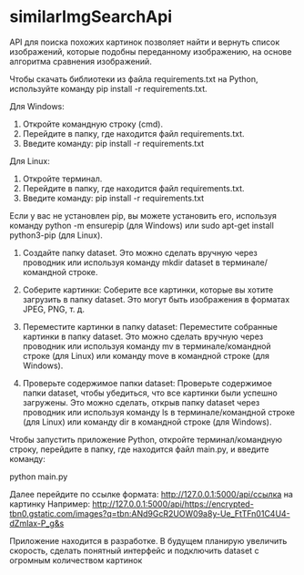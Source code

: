 # similarImgSearchApi

API для поиска похожих картинок позволяет найти и вернуть список изображений, которые подобны переданному изображению, на основе алгоритма сравнения изображений.

Чтобы скачать библиотеки из файла requirements.txt на Python, используйте команду pip install -r requirements.txt.

Для Windows:
1. Откройте командную строку (cmd).
2. Перейдите в папку, где находится файл requirements.txt.
3. Введите команду: pip install -r requirements.txt

Для Linux:
1. Откройте терминал.
2. Перейдите в папку, где находится файл requirements.txt.
3. Введите команду: pip install -r requirements.txt


Если у вас не установлен pip, вы можете установить его, используя команду python -m ensurepip (для Windows) или sudo apt-get install python3-pip (для Linux).

1. Создайте папку dataset. Это можно сделать вручную через проводник или используя команду mkdir dataset в терминале/командной строке.

2. Соберите картинки: Соберите все картинки, которые вы хотите загрузить в папку dataset. Это могут быть изображения в форматах JPEG, PNG, т. д.

3. Переместите картинки в папку dataset: Переместите собранные картинки в папку dataset. Это можно сделать вручную через проводник или используя команду mv в терминале/командной строке (для Linux) или команду move в командной строке (для Windows).

4. Проверьте содержимое папки dataset: Проверьте содержимое папки dataset, чтобы убедиться, что все картинки были успешно загружены. Это можно сделать, открыв папку dataset через проводник или используя команду ls в терминале/командной строке (для Linux) или команду dir в командной строке (для Windows).

Чтобы запустить приложение Python, откройте терминал/командную строку, перейдите в папку, где находится файл main.py, и введите команду:

python main.py

Далее перейдите по ссылке формата: http://127.0.0.1:5000/api/ссылка на картинку 
Например: http://127.0.0.1:5000/api/https://encrypted-tbn0.gstatic.com/images?q=tbn:ANd9GcR2UOW09a8y-Ue_FtTFn01C4U4-dZmIax-P_g&s

Приложение находится в разработке. В будущем планирую увеличить скорость, сделать понятный интерфейс и подключить dataset с огромным количеством картинок
